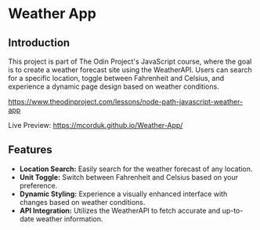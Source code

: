 # Weather App

## Introduction

This project is part of The Odin Project's JavaScript course, where the goal is to create a weather forecast site using the WeatherAPI. Users can search for a specific location, toggle between Fahrenheit and Celsius, and experience a dynamic page design based on weather conditions.

https://www.theodinproject.com/lessons/node-path-javascript-weather-app

Live Preview: https://mcorduk.github.io/Weather-App/
## Features

- **Location Search:** Easily search for the weather forecast of any location.
- **Unit Toggle:** Switch between Fahrenheit and Celsius based on your preference.
- **Dynamic Styling:** Experience a visually enhanced interface with changes based on weather conditions.
- **API Integration:** Utilizes the WeatherAPI to fetch accurate and up-to-date weather information.
